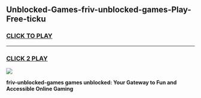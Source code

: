 
## Unblocked-Games-friv-unblocked-games-Play-Free-ticku
<h3>
<a href="https://premium76.site?title=friv-unblocked-games&ref=21A">CLICK TO PLAY</a></h3>
<hr>

<h3>
<a href="https://premium76.site?title=friv-unblocked-games&ref=21A">CLICK 2 PLAY</a>
  
</h3>

<a href="https://premium76.site?title=friv-unblocked-games&ref=21A"><img src="https://clearcache.store/games.png"></a>


**friv-unblocked-games games unblocked: Your Gateway to Fun and Accessible Online Gaming**
